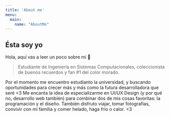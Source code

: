 ```yaml
---
title: 'About me'
menu:
  main:
    name: "AboutMe"
---
```


## Ésta soy yo

Hola, aquí vas a leer un poco sobre mi 🤩

> Estudiante de Ingeniería en Sistemas Computacionales, coleccionista de buenos recuerdos y fan #1 del color morado.

Por el momento me encuentro estudianto la universidad, y buscando oportunidades para crecer más y más como la futura desarrolladora que seré <3 Me encanta la idea de especializarme en UI/UX Design (y por qué no, desarrollo web también) para combinar dos de mis cosas favoritas: la programación y el diseño. También disfruto viajar, tomar fotografías, convivir con mi familia y comer helado, haga frío o calor. <3
